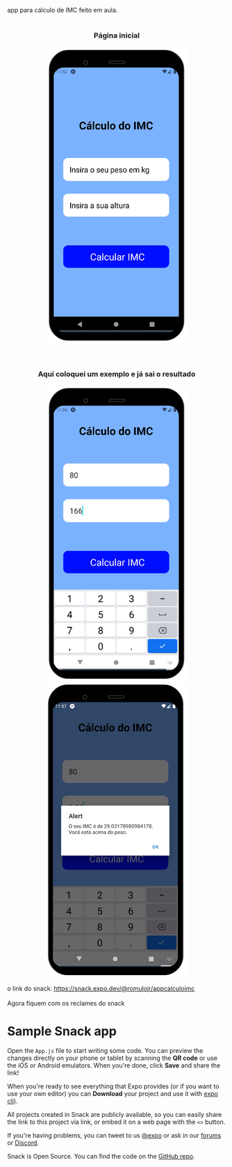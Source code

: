 app para cálculo de IMC feito em aula.
<br><br>
<div align="center">
  <h3>Página inicial</h3>
  <img src="ImagensGit/1.png">
</div>
<br><br>
<div align="center">
  <h3>Aqui coloquei um exemplo e já sai o resultado</h3>
  <img src="ImagensGit/2.png">  <img src="ImagensGit/3.png">
</div>

o link do snack: https://snack.expo.dev/@romulojr/appcalculoimc
<br><br>
Agora fiquem com os reclames do snack

# Sample Snack app

Open the `App.js` file to start writing some code. You can preview the changes directly on your phone or tablet by scanning the **QR code** or use the iOS or Android emulators. When you're done, click **Save** and share the link!

When you're ready to see everything that Expo provides (or if you want to use your own editor) you can **Download** your project and use it with [expo cli](https://docs.expo.dev/get-started/installation/#expo-cli)).

All projects created in Snack are publicly available, so you can easily share the link to this project via link, or embed it on a web page with the `<>` button.

If you're having problems, you can tweet to us [@expo](https://twitter.com/expo) or ask in our [forums](https://forums.expo.dev/c/expo-dev-tools/61) or [Discord](https://chat.expo.dev/).

Snack is Open Source. You can find the code on the [GitHub repo](https://github.com/expo/snack).
